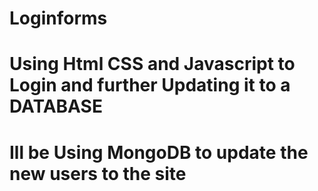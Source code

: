 # Loginforms
# Using Html CSS  and Javascript to Login and further Updating it to a DATABASE
# Ill be Using MongoDB to update the new users to the site 


